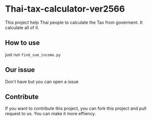 # Thai-tax-calculator-ver2566
This project help Thai people to calculate the Tax from goverment. It calculate all of it.

## How to use
just run ```find_sum_income.py```

## Our issue
Don't have but you can open a issue

## Contribute
If you want to contribute this project, you can fork this project and pull request to us. You can make it more effiency.
